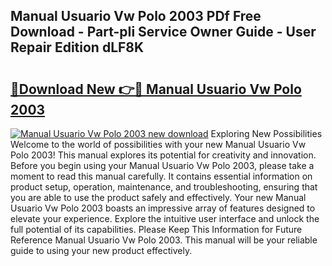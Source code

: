 ## Manual Usuario Vw Polo 2003 PDf Free Download - Part-pIi Service Owner Guide - User Repair Edition dLF8K

# <h2><a href="http://bc93224.oget.top/?id=Manual+Usuario+Vw+Polo+2003">🔗Download New 👉🔴 Manual Usuario Vw Polo 2003</a></h2>

[![Manual Usuario Vw Polo 2003 new download](https://i.imgur.com/5g1atiW.png)](http://bc93224.oget.top/?id=Manual+Usuario+Vw+Polo+2003)
Exploring New Possibilities Welcome to the world of possibilities with your new Manual Usuario Vw Polo 2003! This manual explores its potential for creativity and innovation. Before you begin using your Manual Usuario Vw Polo 2003, please take a moment to read this manual carefully. It contains essential information on product setup, operation, maintenance, and troubleshooting, ensuring that you are able to use the product safely and effectively. Your new Manual Usuario Vw Polo 2003 boasts an impressive array of features designed to elevate your experience. Explore the intuitive user interface and unlock the full potential of its capabilities. Please Keep This Information for Future Reference Manual Usuario Vw Polo 2003. This manual will be your reliable guide to using your new product effectively.

